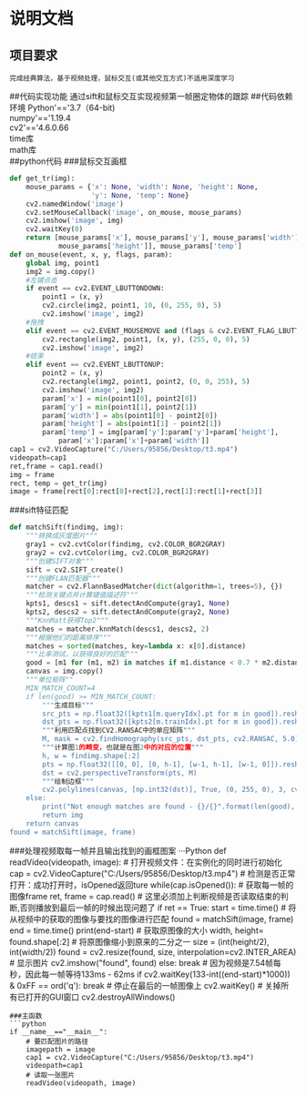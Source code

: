 #   说明文档
##    项目要求
    完成经典算法，基于视频处理，鼠标交互(或其他交互方式)不适用深度学习
##代码实现功能
    通过sift和鼠标交互实现视频第一帧圈定物体的跟踪
##代码依赖环境
Python'=='3.7（64-bit)<br>
numpy'=='1.19.4<br>
cv2'=='4.6.0.66<br>
time库<br>
math库<br>
##python代码
###鼠标交互画框
```python
def get_tr(img):
    mouse_params = {'x': None, 'width': None, 'height': None,
                    'y': None, 'temp': None}
    cv2.namedWindow('image')
    cv2.setMouseCallback('image', on_mouse, mouse_params)
    cv2.imshow('image', img)
    cv2.waitKey(0)
    return [mouse_params['x'], mouse_params['y'], mouse_params['width'],
            mouse_params['height']], mouse_params['temp']
def on_mouse(event, x, y, flags, param):
    global img, point1
    img2 = img.copy()
    #左键点击
    if event == cv2.EVENT_LBUTTONDOWN:
        point1 = (x, y)
        cv2.circle(img2, point1, 10, (0, 255, 0), 5)
        cv2.imshow('image', img2)
    #拖拽
    elif event == cv2.EVENT_MOUSEMOVE and (flags & cv2.EVENT_FLAG_LBUTTON):
        cv2.rectangle(img2, point1, (x, y), (255, 0, 0), 5)
        cv2.imshow('image', img2)
    #结束
    elif event == cv2.EVENT_LBUTTONUP:
        point2 = (x, y)
        cv2.rectangle(img2, point1, point2, (0, 0, 255), 5)
        cv2.imshow('image', img2)
        param['x'] = min(point1[0], point2[0])
        param['y'] = min(point1[1], point2[1])
        param['width'] = abs(point1[0] - point2[0])
        param['height'] = abs(point1[1] - point2[1])
        param['temp'] = img[param['y']:param['y']+param['height'],
            param['x']:param['x']+param['width']]
cap1 = cv2.VideoCapture("C:/Users/95856/Desktop/t3.mp4")
videopath=cap1
ret,frame = cap1.read()
img = frame
rect, temp = get_tr(img)
image = frame[rect[0]:rect[0]+rect[2],rect[1]:rect[1]+rect[3]]
```
###sift特征匹配
```python
def matchSift(findimg, img):
    """转换成灰度图片"""
    gray1 = cv2.cvtColor(findimg, cv2.COLOR_BGR2GRAY)
    gray2 = cv2.cvtColor(img, cv2.COLOR_BGR2GRAY)
    """创建SIFT对象"""
    sift = cv2.SIFT_create() 
    """创建FLAN匹配器"""
    matcher = cv2.FlannBasedMatcher(dict(algorithm=1, trees=5), {})
    """检测关键点并计算键值描述符"""
    kpts1, descs1 = sift.detectAndCompute(gray1, None)
    kpts2, descs2 = sift.detectAndCompute(gray2, None)
    """KnnMatt获得Top2"""
    matches = matcher.knnMatch(descs1, descs2, 2)
    """根据他们的距离排序"""
    matches = sorted(matches, key=lambda x: x[0].distance)
    """比率测试，以获得良好的匹配"""
    good = [m1 for (m1, m2) in matches if m1.distance < 0.7 * m2.distance]
    canvas = img.copy()
    """单位矩阵""
    MIN_MATCH_COUNT=4
    if len(good) >= MIN_MATCH_COUNT:
        """生成目标"""
        src_pts = np.float32([kpts1[m.queryIdx].pt for m in good]).reshape(-1, 1, 2)
        dst_pts = np.float32([kpts2[m.trainIdx].pt for m in good]).reshape(-1, 1, 2)
        """利用匹配点找到CV2.RANSAC中的单应矩阵"""
        M, mask = cv2.findHomography(src_pts, dst_pts, cv2.RANSAC, 5.0)
        """计算图1的畸变，也就是在图2中的对应的位置"""
        h, w = findimg.shape[:2]
        pts = np.float32([[0, 0], [0, h-1], [w-1, h-1], [w-1, 0]]).reshape(-1, 1, 2)
        dst = cv2.perspectiveTransform(pts, M)
        """绘制边框"""
        cv2.polylines(canvas, [np.int32(dst)], True, (0, 255, 0), 3, cv2.LINE_AA)
    else:
        print("Not enough matches are found - {}/{}".format(len(good), MIN_MATCH_COUNT))
        return img
    return canvas
found = matchSift(image, frame)
```
###处理视频取每一帧并且输出找到的画框图案
···Python
def readVideo(videopath, image):
    # 打开视频文件：在实例化的同时进行初始化
    cap = cv2.VideoCapture("C:/Users/95856/Desktop/t3.mp4")
    # 检测是否正常打开：成功打开时，isOpened返回ture
    while(cap.isOpened()):
        # 获取每一帧的图像frame
        ret, frame = cap.read()
        # 这里必须加上判断视频是否读取结束的判断,否则播放到最后一帧的时候出现问题了
        if ret == True:
            start = time.time()
            # 将从视频中的获取的图像与要找的图像进行匹配
            found = matchSift(image, frame)
            end = time.time()
            print(end-start)
            # 获取原图像的大小
            width, height= found.shape[:2]
            # 将原图像缩小到原来的二分之一
            size = (int(height/2), int(width/2))
            found = cv2.resize(found, size, interpolation=cv2.INTER_AREA)
            # 显示图片
            cv2.imshow("found", found)
        else:
            break
        # 因为视频是7.54帧每秒，因此每一帧等待133ms - 62ms
        if cv2.waitKey(133-int((end-start)*1000)) & 0xFF == ord('q'):
            break
    # 停止在最后的一帧图像上
    cv2.waitKey()
    # 关掉所有已打开的GUI窗口
    cv2.destroyAllWindows()
```
###主函数
```python
if __name__=="__main__":
    # 要匹配图片的路径
    imagepath = image
    cap1 = cv2.VideoCapture("C:/Users/95856/Desktop/t3.mp4")
    videopath=cap1
    # 读取一张图片
    readVideo(videopath, image)
```
